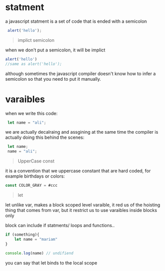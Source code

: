 # statment

a javascript statment is a set of code that is ended with a semicolon

```Javascript
 alert('hello');
```

> implict semicolon

when we don't put a semicolon, it will be implict

```Javascript
alert('hello')
//same as alert('hello'); 
```

although sometimes the javascript compiler doesn't know how to infer
a semicolon so that you need to put it manually.

# varaibles

when we write this code:

```Javascript
 let name = "ali";
```

we are actually decalraing and assgining at the same time
the compiler is actually doing this behind the scenes:

```Javascript
 let name;
 name = "ali";
```

> UpperCase const

it is a convention that we uppercase constant that are hard coded,
for example birthdays or colors:

```Javascript
const COLOR_GRAY = #ccc 
```

> let

let unlike var, makes a block scoped level varaible, it red us of the
hoisting thing that comes from var, but it restrict us to use varaibles
inside blocks only

block can include if statments/ loops and functions..

```Javascript
if (something){
    let name = "mariam"
}

console.log(name) // undifiend
```

you can say that let binds to the local scope 
